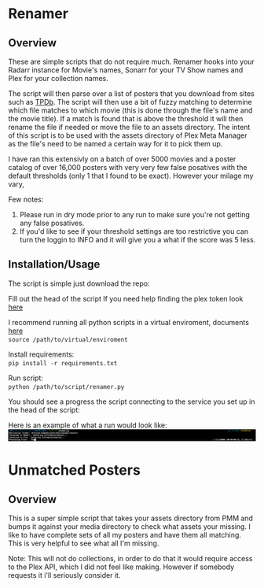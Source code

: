 # Renamer
## Overview
These are simple scripts that do not require much. Renamer hooks into your Radarr instance for Movie's names, Sonarr for your TV Show names and Plex for your collection names. 

The script will then parse over a list of posters that you download from sites such as [TPDb](http://www.theposterdb.com). The script will then use a bit of fuzzy matching to determine which file matches to which movie (this is done through the file's name and the movie title). If a match is found that is above the threshold it will then rename the file if needed or move the file to an assets directory. The intent of this script is to be used with the assets directory of Plex Meta Manager as the file's need to be named a certain way for it to pick them up.

I have ran this extensivly on a batch of over 5000 movies and a poster catalog of over 16,000 posters with very very few false posatives with the default thresholds (only 1 that I found to be exact). However your milage my vary,

Few notes: 
1. Please run in dry mode prior to any run to make sure you're not getting any false posatives. 
2. If you'd like to see if your threshold settings are too restrictive you can turn the loggin to INFO and it will give you a what if the score was 5 less.

## Installation/Usage
The script is simple just download the repo:

Fill out the head of the script 
If you need help finding the plex token look [here](https://support.plex.tv/articles/204059436-finding-an-authentication-token-x-plex-token/)

I recommend running all python scripts in a virtual enviroment, documents [here](https://www.google.com/search?client=safari&rls=en&q=virtual+python+enviroment&ie=UTF-8&oe=UTF-8)<br>
`source /path/to/virtual/enviroment`

Install requirements:<br>
`pip install -r requirements.txt`

Run script:<br>
`python /path/to/script/renamer.py`

You should see a progress the script connecting to the service you set up in the head of the script:

Here is an example of what a run would look like:
![img](../screenshots/renamer.py.png)

# Unmatched Posters

## Overview
This is a super simple script that takes your assets directory from PMM and bumps it against your media directory to check what assets your missing. I like to have complete sets of all my posters and have them all matching. This is very helpful to see what all I'm missing.

Note: This will not do collections, in order to do that it would require access to the Plex API, which I did not feel like making. However if somebody requests it i'll seriously consider it.